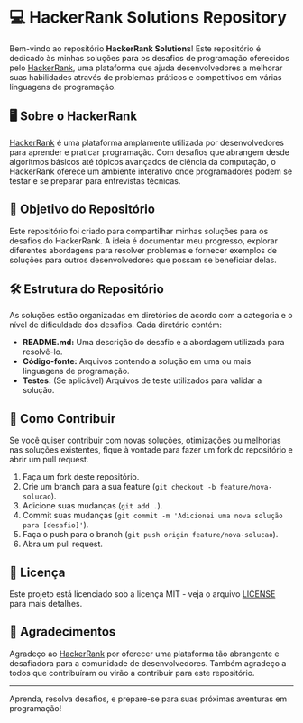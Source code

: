 # 💻 HackerRank Solutions Repository

Bem-vindo ao repositório **HackerRank Solutions**! Este repositório é dedicado às minhas soluções para os desafios de programação oferecidos pelo [HackerRank](https://www.hackerrank.com), uma plataforma que ajuda desenvolvedores a melhorar suas habilidades através de problemas práticos e competitivos em várias linguagens de programação.

## 🖥️ Sobre o HackerRank

[HackerRank](https://www.hackerrank.com) é uma plataforma amplamente utilizada por desenvolvedores para aprender e praticar programação. Com desafios que abrangem desde algoritmos básicos até tópicos avançados de ciência da computação, o HackerRank oferece um ambiente interativo onde programadores podem se testar e se preparar para entrevistas técnicas.

## 🎯 Objetivo do Repositório

Este repositório foi criado para compartilhar minhas soluções para os desafios do HackerRank. A ideia é documentar meu progresso, explorar diferentes abordagens para resolver problemas e fornecer exemplos de soluções para outros desenvolvedores que possam se beneficiar delas.

## 🛠 Estrutura do Repositório

As soluções estão organizadas em diretórios de acordo com a categoria e o nível de dificuldade dos desafios. Cada diretório contém:

- **README.md:** Uma descrição do desafio e a abordagem utilizada para resolvê-lo.
- **Código-fonte:** Arquivos contendo a solução em uma ou mais linguagens de programação.
- **Testes:** (Se aplicável) Arquivos de teste utilizados para validar a solução.

## 🚀 Como Contribuir

Se você quiser contribuir com novas soluções, otimizações ou melhorias nas soluções existentes, fique à vontade para fazer um fork do repositório e abrir um pull request.

1. Faça um fork deste repositório.
2. Crie um branch para a sua feature (`git checkout -b feature/nova-solucao`).
3. Adicione suas mudanças (`git add .`).
4. Commit suas mudanças (`git commit -m 'Adicionei uma nova solução para [desafio]'`).
5. Faça o push para o branch (`git push origin feature/nova-solucao`).
6. Abra um pull request.

## 📄 Licença

Este projeto está licenciado sob a licença MIT - veja o arquivo [LICENSE](LICENSE) para mais detalhes.

## 🙌 Agradecimentos

Agradeço ao [HackerRank](https://www.hackerrank.com) por oferecer uma plataforma tão abrangente e desafiadora para a comunidade de desenvolvedores. Também agradeço a todos que contribuíram ou virão a contribuir para este repositório.

---

Aprenda, resolva desafios, e prepare-se para suas próximas aventuras em programação!
